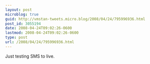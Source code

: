 ```yaml
---
layout: post
microblog: true
guid: http://vmstan-tweets.micro.blog/2008/04/24/795996936.html
post_id: 3055194
date: 2008-04-24T09:02:26-0600
lastmod: 2008-04-24T09:02:26-0600
type: post
url: /2008/04/24/795996936.html
---
```

Just testing SMS to live.
